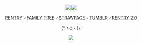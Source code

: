 <div align="center">

![](https://64.media.tumblr.com/5f6f5b94d53688f71e512f2d1033633b/ee459958c45d5523-85/s1280x1920/29e5e91bef2fe40dee93b401ccac4af636945889.pnj)
![](https://64.media.tumblr.com/136add659650c2e48fc4e31306031e76/ee459958c45d5523-ed/s2048x3072/673ac3debf080af16c9a982f034c73f2d3194b19.gifv)

[RENTRY](https://rentry.co/GRIMCASPER-) ৴ [FAMILY TREE](https://rentry.co/HoHfamilytree) ৴ [STRAWPAGE](https://argentilover.straw.page) ৴ [TUMBLR](https://www.tumblr.com/phaexie) ৴ [RENTRY 2.0](https://rentry.co/DEVIOUS-COOKIES)


 (*ゝω・)ﾉ

![](https://64.media.tumblr.com/e2fa4853d93b309b2c9567fd95046ab1/ee459958c45d5523-4b/s1280x1920/875060e52ae9f4fe9f0eefed6727461432a9db1e.pnj)
